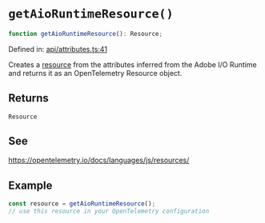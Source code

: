 # `getAioRuntimeResource()`

```ts
function getAioRuntimeResource(): Resource;
```

Defined in: [api/attributes.ts:41](https://github.com/adobe/commerce-integration-starter-kit/blob/dc8e8d16862bde414fa630722c6f5b2fafb02d6d/packages/aio-sk-lib-telemetry/source/api/attributes.ts#L41)

Creates a [resource](https://open-telemetry.github.io/opentelemetry-js/interfaces/_opentelemetry_sdk-node.resources.Resource.html)
from the attributes inferred from the Adobe I/O Runtime and returns it as an OpenTelemetry Resource object.

## Returns

`Resource`

## See

https://opentelemetry.io/docs/languages/js/resources/

## Example

```ts
const resource = getAioRuntimeResource();
// use this resource in your OpenTelemetry configuration
```
